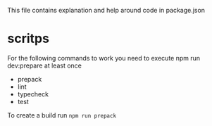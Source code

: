 This file contains explanation and help around code in package.json

# scritps

For the following commands to work you need to execute npm run dev:prepare at least once
- prepack
- lint
- typecheck
- test

To create a build run `npm run prepack`  
